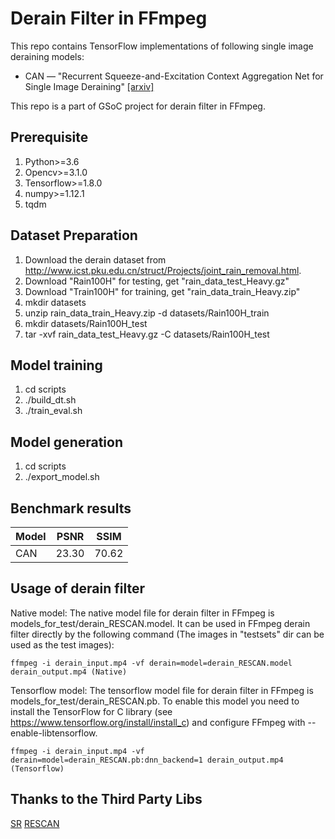 # Derain Filter in FFmpeg

This repo contains TensorFlow implementations of following single image deraining models:
* CAN &mdash; "Recurrent Squeeze-and-Excitation Context Aggregation Net for Single Image Deraining" [[arxiv]](https://arxiv.org/abs/1807.05698)

This repo is a part of GSoC project for derain filter in FFmpeg.

## Prerequisite
1. Python>=3.6
2. Opencv>=3.1.0
3. Tensorflow>=1.8.0
4. numpy>=1.12.1
5. tqdm

## Dataset Preparation
1. Download the derain dataset from http://www.icst.pku.edu.cn/struct/Projects/joint_rain_removal.html. 
2. Download "Rain100H" for testing, get "rain_data_test_Heavy.gz"
3. Download "Train100H" for training, get "rain_data_train_Heavy.zip"
4. mkdir datasets
5. unzip rain_data_train_Heavy.zip -d datasets/Rain100H_train
6. mkdir datasets/Rain100H_test
7. tar -xvf rain_data_test_Heavy.gz -C datasets/Rain100H_test

## Model training
1. cd scripts
2. ./build_dt.sh
3. ./train_eval.sh

## Model generation

1. cd scripts
2. ./export_model.sh

## Benchmark results

Model | PSNR  | SSIM  |
----- | :---: | :---: |
CAN   | 23.30 | 70.62 |

## Usage of derain filter
Native model: The native model file for derain filter in FFmpeg is models_for_test/derain_RESCAN.model. It can be used in FFmpeg derain filter directly by the following command (The images in "testsets" dir can be used as the test images):

    ffmpeg -i derain_input.mp4 -vf derain=model=derain_RESCAN.model derain_output.mp4 (Native)

Tensorflow model: The tensorflow model file for derain filter in FFmpeg is models_for_test/derain_RESCAN.pb. To enable this model you need to install the TensorFlow for C library (see https://www.tensorflow.org/install/install_c) and configure FFmpeg with --enable-libtensorflow. 

    ffmpeg -i derain_input.mp4 -vf derain=model=derain_RESCAN.pb:dnn_backend=1 derain_output.mp4 (Tensorflow)

## Thanks to the Third Party Libs
[SR](https://github.com/HighVoltageRocknRoll/sr)
[RESCAN](https://github.com/XiaLiPKU/RESCAN)
